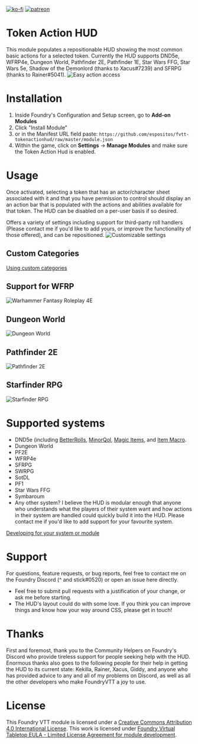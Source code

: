 
[![ko-fi](https://img.shields.io/badge/-buy%20me%20a%20coffee-%23FF5E5B)](https://ko-fi.com/caret_and_stick) [![patreon](https://img.shields.io/badge/-support%20me%20on%20patreon-%235C5C5C)](https://patreon.com/caret_and_stick)

# Token Action HUD
This module populates a repositionable HUD showing the most common basic actions for a selected token. Currently the HUD supports DND5e, WFRP4e, Dungeon World, Pathfinder 2E, Pathfinder 1E, Star Wars FFG, Star Wars 5e, Shadow of the Demonlord (thanks to Xacus#7239) and SFRPG (thanks to Rainer#5041).
![Easy action access](.github/readme/tah-dnd5e.gif)

# Installation
1. Inside Foundry's Configuration and Setup screen, go to **Add-on Modules**
2. Click "Install Module"
3. or in the Manifest URL field paste: `https://github.com/espositos/fvtt-tokenactionhud/raw/master/module.json`
4. Within the game, click on **Settings** -> **Manage Modules** and make sure the Token Action Hud is enabled.

# Usage
Once activated, selecting a token that has an actor/character sheet associated with it and that you have permission to control should display an an action bar that is populated with the actions and abilities available for that token. The HUD can be disabled on a per-user basis if so desired.

Offers a variety of settings including support for third-party roll handlers (Please contact me if you'd like to add yours, or improve the functionality of those offered), and can be repositioned.
![Customizable settings](.github/readme/tah-settings_and_repositioning.gif)

## Custom Categories
[Using custom categories](custom_categories.md)

## Support for WFRP
![Warhammer Fantasy Roleplay 4E](.github/readme/tah-wfrp.gif)

## Dungeon World
![Dungeon World](.github/readme/tah-dungeonworld.gif)

## Pathfinder 2E
![Pathfinder 2E](.github/readme/tah-pf2e.gif)

## Starfinder RPG
![Starfinder RPG](.github/readme/tah-sfrpg.gif)

# Supported systems
* DND5e (including [BetterRolls](https://github.com/RedReign/FoundryVTT-BetterRolls5e), [MinorQol](https://gitlab.com/tposney/minor-qol), [Magic Items](https://gitlab.com/riccisi/foundryvtt-magic-items/), and [Item Macro](https://github.com/Kekilla0/Item-Macro).
* Dungeon World
* PF2E
* WFRP4e
* SFRPG
* SWRPG
* SotDL
* PF1
* Star Wars FFG
* Symbaroum
* Any other system? I believe the HUD is modular enough that anyone who understands what the players of their system want and how actions in their system are handled could quickly build it into the HUD. Please contact me if you'd like to add support for your favourite system.

[Developing for your system or module](adding_systems.md)

# Support
For questions, feature requests, or bug reports, feel free to contact me on the Foundry Discord (^ and stick#0520) or open an issue here directly.
* Feel free to submit pull requests with a justification of your change, or ask me before starting.
* The HUD's layout could do with some love. If you think you can improve things and know how your way around CSS, please get in touch!

# Thanks
First and foremost, thank you to the Community Helpers on Foundry's Discord who provide tireless support for people seeking help with the HUD.
Enormous thanks also goes to the following people for their help in getting the HUD to its current state:
Kekilla, Rainer, Xacus, Giddy, and anyone who has provided advice to any and all of my problems on Discord, as well as all the other developers who make FoundryVTT a joy to use.

# License
This Foundry VTT module is licensed under a [Creative Commons Attribution 4.0 International License](https://creativecommons.org/licenses/by/4.0/).
This work is licensed under [Foundry Virtual Tabletop EULA - Limited License Agreement for module development](https://foundryvtt.com/article/license/).


